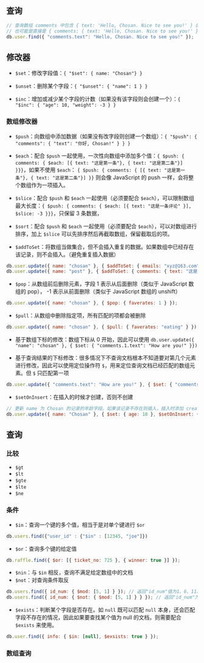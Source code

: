 ## 查询

```js
// 查询数组 comments 中包含 { text: 'Hello, Chosan. Nice to see you!' } 的文档
// 也可能是直接是 { comments: { text: 'Hello, Chosan. Nice to see you!' }} 的文档
db.user.find({ "comments.text": "Hello, Chosan. Nice to see you!" });
```

## 修改器

- `$set`：修改字段值：`{ "$set": { name: "Chosan"} }`

- `$unset`：删除某个字段：`{ "$unset": { "name": 1 } }`

- `$inc`：增加或减少某个字段的计数（如果没有该字段则会创建一个）：`{ "$inc": { "age": 10, "weight": -3 } }`

### 数组修改器

- `$push`：向数组中添加数据（如果没有改字段则创建一个数组）：`{ "$push": { "comments": { "text": "你好, Chosan!" } } }`

- `$each`：配合 `$push` 一起使用，一次性向数组中添加多个值：`{ $push: { comments: { $each: [{ text: "这是第一条"}, { text: "这是第二条"}] }}}`，如果不使用 `$each`： `{ $push: { comments: { [{ text: "这是第一条"}, { text: "这是第二条"}] }}` 则会像 JavaScript 的 push 一样，会将整个数组作为一项插入。

- `$slice`：配合 `$push` 和 `$each` 一起使用（必须要配合 `$each`），可以限制数组最大长度：`{ $push: { comments: { $each: [{ text: "这是一条评论" }], $slice: -3 }}}`，只保留 3 条数据，

- `$sort`：配合 `$push` 和 `$each` 一起使用（必须要配合 `$each`），可以对数组进行排序，加上 `$slice` 可以先排序然后再截取数组，保留截取后的项。

- `$addToSet`：将数组当做集合，但不会插入重复的数据。如果数组中已经存在该记录，则不会插入。（避免重复插入数据）

```js
db.user.update({ name: "chosan" }, { $addToSet: { emails: "xyz@163.com" } }); // 如果 emails 数组中已经存在 xyz@163.com 则不会插入
db.user.update({ name: "post" }, { $addToSet: { comments: { text: "这是一条评论" } } }); // 如果 comments 数组中已经有一模一样的 { text: '这是一条评论' } 则不会插入，字段也要一样
```

- `$pop`：从数组前后删除元素，字段 1 表示从后面删除（类似于 JavaScript 数组的 pop）， -1 表示从前面删除（类似于 JavaScript 数组的 unshift）

```js
db.user.update({ name: "chosan" }, { $pop: { faverates: 1 } });
```

- `$pull`：从数组中删除指定项，所有匹配的项都会被删除

```js
db.user.update({ name: "chosan" }, { $pull: { faverates: "eating" } });
```

- 基于数组下标的修改：数组下标从 0 开始，因此可以使用 `db.user.update({ "name": "chosan" }, { $set: { "comments.1.text": "How are you!" }})`

- 基于查询结果的下标修改：很多情况下不查询文档根本不知道要对第几个元素进行修改，因此可以使用定位操作符 `$`，用来定位查询文档已经匹配的数组元素。但 `$` 只匹配第一项

```js
db.user.update({ "comments.text": "How are you!" }, { $set: { "comments.$.text": "chosan" } }); // 修改 comments 数组中 text 为 "How are you!" 的元素的 text 值
```

- `$setOnInsert`：在插入的时候才创建，否则不创建

```js
// 更新 name 为 Chosan 的记录的年龄字段。如果该记录不存在则插入，插入时添加 createdAt 字段。如果该字段存在则不会执行插入操作，也不会更新 createdAt 字段
db.user.update({ name: "Chosan" }, { $set: { age: 18 }, $setOnInsert: { createdAt: new Date() } }, true);
```

## 查询

### 比较

- `$gt`
- `$lt`
- `$gte`
- `$lte`
- `$ne`

### 条件

- `$in`：查询一个键的多个值，相当于是对单个键进行 `$or`

```js
db.users.find({"user_id" : {"$in" : [12345, "joe"]})
```

- `$or`：查询多个键的给定值

```js
db.raffle.find({ $or: [{ ticket_no: 725 }, { winner: true }] });
```

- `$nin`：与 `$in` 相反，查询不满足给定数组中的文档
- `$not`：对查询条件取反

```js
db.users.find({ id_num: { $mod: [5, 1] } }); // 返回"id_num"值为1、6、11、16等的用户
db.users.find({ id_num: { $not: { $mod: [5, 1] } } }); // 返回"id_num"为2、3、4、5、7、8、9、10、12等的用户
```

- `$exists`：判断某个字段是否存在。如 `null` 既可以匹配 `null` 本身，还会匹配字段不存在的情况，因此如果要查找某个值为 null 的文档，则需要配合 `$exists` 来使用。

```js
db.user.find({ info: { $in: [null], $exsists: true } });
```

### 数组查询